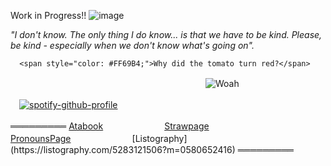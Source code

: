 Work in Progress!!
![image](https://github.com/user-attachments/assets/91879ca9-4b95-4078-a716-6b0ee3880c37)


  _"I don't know. The only thing I do know... is that we have to be kind. Please, be kind - especially when we don't know what's going on"._ <br /> 

      <span style="color: #FF69B4;">Why did the tomato turn red?</span>


   　　　　　　　　　　　　　　　　　　  　　　　![Woah](https://komarev.com/ghpvc/?username=gambling-addict&color=72001d&label=Hi+sillies)<br />

　[![spotify-github-profile](https://spotify-github-profile.kittinanx.com/api/view?uid=a7dy6ttd2hrv6zemln72x9zdw&cover_image=true&theme=novatorem&show_offline=false&background_color=0d0a1f&interchange=false&bar_color=4e6cb1&bar_color_cover=true)](https://spotify-github-profile.kittinanx.com/api/view?uid=a7dy6ttd2hrv6zemln72x9zdw&redirect=true)<br />

═════════  [Atabook](https://forcas.atabook.org/)　　　　　　　[Strawpage](https://4cas.straw.page/)　　　　　　　　[PronounsPage](https://en.pronouns.page/@forcas_)　　　　　　　[Listography](https://listography.com/5283121506?m=0580652416)  ═════════




